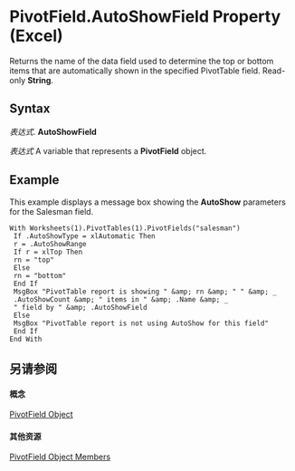 
# PivotField.AutoShowField Property (Excel)

Returns the name of the data field used to determine the top or bottom items that are automatically shown in the specified PivotTable field. Read-only  **String**.


## Syntax

 _表达式_. **AutoShowField**

 _表达式_ A variable that represents a **PivotField** object.


## Example

This example displays a message box showing the  **AutoShow** parameters for the Salesman field.


```
With Worksheets(1).PivotTables(1).PivotFields("salesman") 
 If .AutoShowType = xlAutomatic Then 
 r = .AutoShowRange 
 If r = xlTop Then 
 rn = "top" 
 Else 
 rn = "bottom" 
 End If 
 MsgBox "PivotTable report is showing " &amp; rn &amp; " " &amp; _ 
 .AutoShowCount &amp; " items in " &amp; .Name &amp; _ 
 " field by " &amp; .AutoShowField 
 Else 
 MsgBox "PivotTable report is not using AutoShow for this field" 
 End If 
End With
```


## 另请参阅


#### 概念


[PivotField Object](52784960-e2da-b43a-1e37-2d4dae61c6d8.md)
#### 其他资源


[PivotField Object Members](http://msdn.microsoft.com/library/4a6ea12a-072c-a386-c855-7bf5f6eadd46%28Office.15%29.aspx)